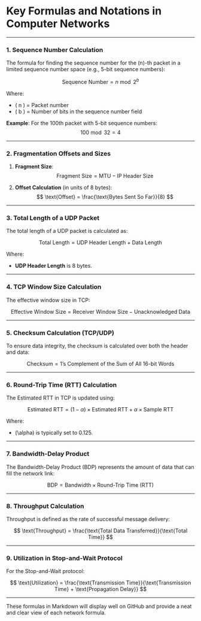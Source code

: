 

# Key Formulas and Notations in Computer Networks

---

### 1. **Sequence Number Calculation**

The formula for finding the sequence number for the \(n\)-th packet in a limited sequence number space (e.g., 5-bit sequence numbers):

$$
\text{Sequence Number} = n \bmod 2^b
$$

Where:
- \( n \) = Packet number
- \( b \) = Number of bits in the sequence number field

**Example**: For the 100th packet with 5-bit sequence numbers:
$$
100 \bmod 32 = 4
$$

---

### 2. **Fragmentation Offsets and Sizes**

1. **Fragment Size**:  
   $$ 
   \text{Fragment Size} = \text{MTU} - \text{IP Header Size} 
   $$

2. **Offset Calculation** (in units of 8 bytes):  
   $$
   \text{Offset} = \frac{\text{Bytes Sent So Far}}{8}
   $$

---

### 3. **Total Length of a UDP Packet**

The total length of a UDP packet is calculated as:

$$
\text{Total Length} = \text{UDP Header Length} + \text{Data Length}
$$

Where:
- **UDP Header Length** is 8 bytes.

---

### 4. **TCP Window Size Calculation**

The effective window size in TCP:

$$
\text{Effective Window Size} = \text{Receiver Window Size} - \text{Unacknowledged Data}
$$

---

### 5. **Checksum Calculation (TCP/UDP)**

To ensure data integrity, the checksum is calculated over both the header and data:

$$
\text{Checksum} = \text{1's Complement of the Sum of All 16-bit Words}
$$

---

### 6. **Round-Trip Time (RTT) Calculation**

The Estimated RTT in TCP is updated using:

$$
\text{Estimated RTT} = (1 - \alpha) \times \text{Estimated RTT} + \alpha \times \text{Sample RTT}
$$

Where:
- \(\alpha\) is typically set to 0.125.

---

### 7. **Bandwidth-Delay Product**

The Bandwidth-Delay Product (BDP) represents the amount of data that can fill the network link:

$$
\text{BDP} = \text{Bandwidth} \times \text{Round-Trip Time (RTT)}
$$

---

### 8. **Throughput Calculation**

Throughput is defined as the rate of successful message delivery:

$$
\text{Throughput} = \frac{\text{Total Data Transferred}}{\text{Total Time}}
$$

---

### 9. **Utilization in Stop-and-Wait Protocol**

For the Stop-and-Wait protocol:

$$
\text{Utilization} = \frac{\text{Transmission Time}}{\text{Transmission Time} + \text{Propagation Delay}}
$$

--- 

These formulas in Markdown will display well on GitHub and provide a neat and clear view of each network formula.
